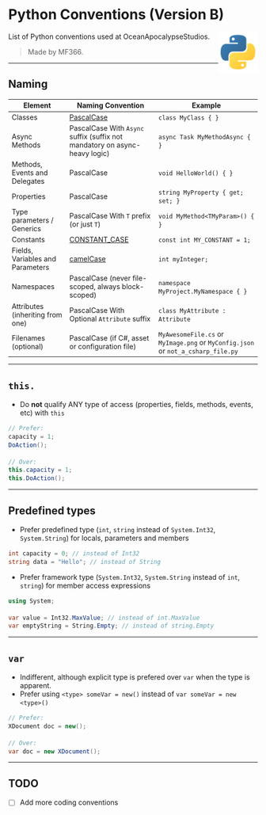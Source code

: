 # Python Conventions (Version B)
<img src="https://raw.githubusercontent.com/vscode-icons/vscode-icons/refs/heads/master/icons/file_type_python.svg" alt="Python 3" align=right width="80" />

List of Python conventions used at OceanApocalypseStudios.

> Made by MF366.

----

## Naming
| Element                          | Naming Convention                                                                | Example
| -------------------------------- | -------------------------------------------------------------------------------- | -------
| Classes                          | [PascalCase](https://wiki.c2.com/?PascalCase)                                    | `class MyClass { }`
| Async Methods                    | PascalCase With `Async` suffix (suffix not mandatory on async-heavy logic)       | `async Task MyMethodAsync { }`
| Methods, Events and Delegates    | PascalCase                                                                       | `void HelloWorld() { }`
| Properties                       | PascalCase                                                                       | `string MyProperty { get; set; }`
| Type parameters / Generics       | PascalCase With `T` prefix (or just `T`)                                         | `void MyMethod<TMyParam>() { }`
| Constants                        | [CONSTANT_CASE](https://stringcase.org/cases/constant/)                          | `const int MY_CONSTANT = 1;`
| Fields, Variables and Parameters | [camelCase](https://en.wikipedia.org/wiki/Camel_case)                            | `int myInteger;`
| Namespaces                       | PascalCase (never file-scoped, always block-scoped)                              | `namespace MyProject.MyNamespace { }`
| Attributes (inheriting from one) | PascalCase With Optional `Attribute` suffix                                      | `class MyAttribute : Attribute`
| Filenames (optional)             | PascalCase (if C#, asset or configuration file)                                  | `MyAwesomeFile.cs` or `MyImage.png` or `MyConfig.json` or `not_a_csharp_file.py`

----

## `this.`
- Do **not** qualify ANY type of access (properties, fields, methods, events, etc) with `this`

```c#
// Prefer:
capacity = 1;
DoAction();

// Over:
this.capacity = 1;
this.DoAction();
```

----

## Predefined types
- Prefer predefined type (`int`, `string` instead of `System.Int32`, `System.String`) for locals, parameters and members
```c#
int capacity = 0; // instead of Int32
string data = "Hello"; // instead of String
```

- Prefer framework type (`System.Int32`, `System.String` instead of `int`, `string`) for member access expressions
```c#
using System;

var value = Int32.MaxValue; // instead of int.MaxValue
var emptyString = String.Empty; // instead of string.Empty
```

----

## `var`
- Indifferent, although explicit type is prefered over `var` when the type is apparent.
- Prefer using `<type> someVar = new()` instead of `var someVar = new <type>()`
```c#
// Prefer:
XDocument doc = new();

// Over:
var doc = new XDocument();
```

----

## TODO
- [ ] Add more coding conventions